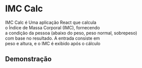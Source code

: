 # IMC Calc

<div>
 <p>IMC Calc é Uma aplicação React que calcula<br> o Índice de Massa Corporal (IMC), fornecendo<br> a condição da pessoa (abaixo do peso, peso normal, sobrepeso)<br> com base no resultado. A entrada consiste em<br> peso e altura, e o IMC é exibido após o cálculo</p>

 ## Demonstração
</div>

 
